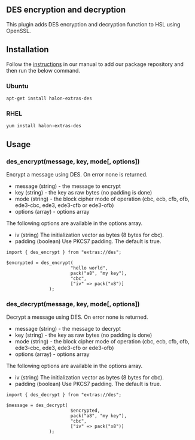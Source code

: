 ## DES encryption and decryption

This plugin adds DES encryption and decryption function to HSL using OpenSSL.

## Installation

Follow the [instructions](https://docs.halon.io/manual/comp_install.html#installation) in our manual to add our package repository and then run the below command.

### Ubuntu

```
apt-get install halon-extras-des
```

### RHEL

```
yum install halon-extras-des
```

## Usage

### des_encrypt(message, key, mode[, options])

Encrypt a message using DES. On error none is returned.

- message (string) - the message to encrypt
- key (string) - the key as raw bytes (no padding is done)
- mode (string) - the block cipher mode of operation (cbc, ecb, cfb, ofb, ede3-cbc, ede3, ede3-cfb or ede3-ofb)
- options (array) - options array

The following options are available in the options array.

- iv (string) The initialization vector as bytes (8 bytes for cbc).
- padding (boolean) Use PKCS7 padding. The default is true.

```
import { des_encrypt } from "extras://des";

$encrypted = des_encrypt(
                        "hello world",
                        pack("a8", "my key"),
                        "cbc",
                        ["iv" => pack("x8")]
                );
```

### des_decrypt(message, key, mode[, options])

Decrypt a message using DES. On error none is returned.

- message (string) - the message to decrypt
- key (string) - the key as raw bytes (no padding is done)
- mode (string) - the block cipher mode of operation (cbc, ecb, cfb, ofb, ede3-cbc, ede3, ede3-cfb or ede3-ofb)
- options (array) - options array

The following options are available in the options array.

- iv (string) The initialization vector as bytes (8 bytes for cbc).
- padding (boolean) Use PKCS7 padding. The default is true.

```
import { des_decrypt } from "extras://des";

$message = des_decrypt(
                        $encrypted,
                        pack("a8", "my key"),
                        "cbc",
                        ["iv" => pack("x8")]
                );
```
